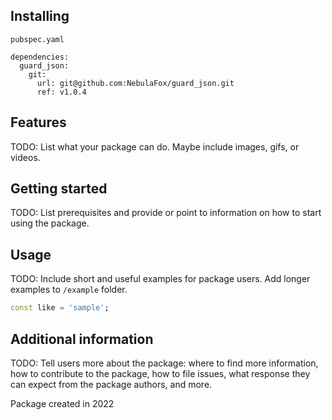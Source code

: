 
## Installing

`pubspec.yaml`

```
dependencies:
  guard_json:
    git:
      url: git@github.com:NebulaFox/guard_json.git
      ref: v1.0.4

```

## Features

TODO: List what your package can do. Maybe include images, gifs, or videos.

## Getting started

TODO: List prerequisites and provide or point to information on how to
start using the package.

## Usage

TODO: Include short and useful examples for package users. Add longer examples
to `/example` folder. 

```dart
const like = 'sample';
```

## Additional information

TODO: Tell users more about the package: where to find more information, how to 
contribute to the package, how to file issues, what response they can expect 
from the package authors, and more.

Package created in 2022